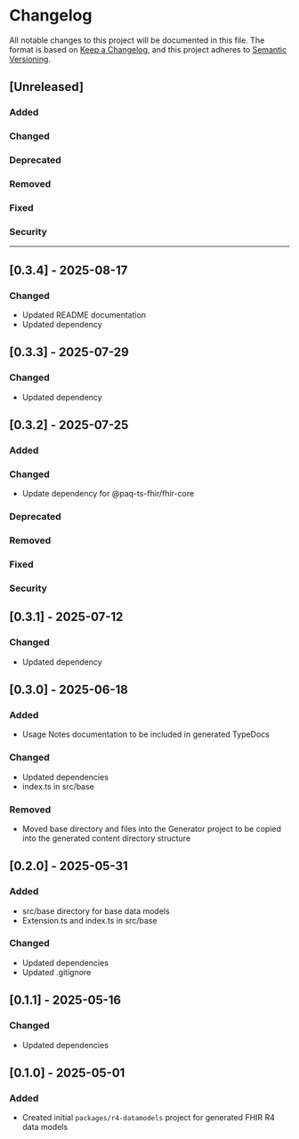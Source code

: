 # Changelog

All notable changes to this project will be documented in this file.
The format is based on [Keep a Changelog](https://keepachangelog.com/en/1.1.0/), and this project adheres to [Semantic Versioning](https://semver.org/spec/v2.0.0.html).

## [Unreleased]

### Added

### Changed

### Deprecated

### Removed

### Fixed

### Security

---

## [0.3.4] - 2025-08-17

### Changed

- Updated README documentation
- Updated dependency


## [0.3.3] - 2025-07-29

### Changed

- Updated dependency


## [0.3.2] - 2025-07-25

### Added

### Changed

- Update dependency for @paq-ts-fhir/fhir-core

### Deprecated

### Removed

### Fixed

### Security


## [0.3.1] - 2025-07-12

### Changed

- Updated dependency


## [0.3.0] - 2025-06-18

### Added

- Usage Notes documentation to be included in generated TypeDocs

### Changed

- Updated dependencies
- index.ts in src/base

### Removed

- Moved base directory and files into the Generator project to be copied into the generated content directory structure


## [0.2.0] - 2025-05-31

### Added

- src/base directory for base data models
- Extension.ts and index.ts in src/base

### Changed

- Updated dependencies
- Updated .gitignore


## [0.1.1] - 2025-05-16

### Changed

- Updated dependencies


## [0.1.0] - 2025-05-01

### Added

- Created initial `packages/r4-datamodels` project for generated FHIR R4 data models
